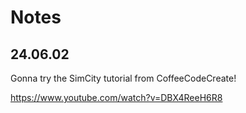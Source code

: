 # Notes

## 24.06.02

Gonna try the SimCity tutorial from CoffeeCodeCreate!

https://www.youtube.com/watch?v=DBX4ReeH6R8

